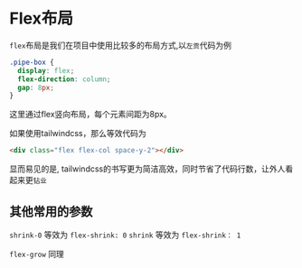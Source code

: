 # Flex布局

`flex`布局是我们在项目中使用比较多的布局方式,以`左贡`代码为例

```css
.pipe-box {
  display: flex;
  flex-direction: column;
  gap: 8px;
}
```

这里通过flex竖向布局，每个元素间距为8px。

如果使用tailwindcss，那么等效代码为

```html
<div class="flex flex-col space-y-2"></div>
```

显而易见的是, tailwindcss的书写更为简洁高效，同时节省了代码行数，让外人看起来更`钻业`

## 其他常用的参数

`shrink-0` 等效为 `flex-shrink: 0`
`shrink` 等效为 `flex-shrink： 1`

`flex-grow` 同理